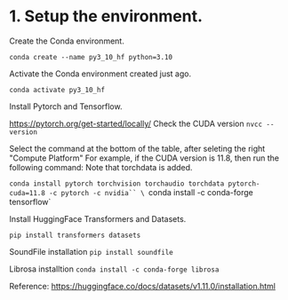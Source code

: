# 1. Setup the environment.


Create the Conda environment.

`conda create --name py3_10_hf python=3.10`

Activate the Conda environment created just ago.

`conda activate py3_10_hf`


Install Pytorch and Tensorflow.

https://pytorch.org/get-started/locally/
Check the CUDA version
`nvcc --version`

Select the command at the bottom of the table, after seleting the right "Compute Platform"
For example, if the CUDA version is 11.8, then run the following command:
Note that torchdata is added.


`conda install pytorch torchvision torchaudio torchdata pytorch-cuda=11.8 -c pytorch -c nvidia``
\
`conda install -c conda-forge tensorflow`

Install HuggingFace Transformers and Datasets.

`pip install transformers datasets`

SoundFile installation
`pip install soundfile`

Librosa installtion
`conda install -c conda-forge librosa`

Reference:
https://huggingface.co/docs/datasets/v1.11.0/installation.html
